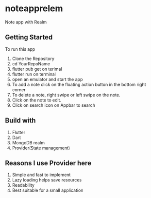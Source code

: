 # noteapprelem

Note app with Realm
## Getting Started
To run this app

1. Clone the Repository
2. cd YourRepoName
3. flutter pub get on terimal
4. flutter run on terminal
5. open an emulator and start the app
6. To add a note click on the floating action button in the bottom right corner
7. To delete a note, right swipe or left swipe on the note.
8. Click on the note to edit.
9. Click on search icon on Appbar to search


## Build with
1. Flutter
2. Dart
3. MongoDB realm
4. Provider(State management)


## Reasons I use Provider here
1. Simple and fast to implement
2. Lazy loading helps save resources
3. Readability
4. Best suitable for a small application


